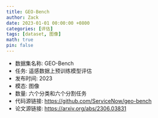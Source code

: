 ```yaml
---
title: GEO-Bench
author: Zack
date: 2023-01-01 00:00:00 +0800
categories: [评估]
tags: [dataset, 图像]
math: true
pin: false
---
```

- 数据集名称: GEO-Bench
- 任务: 遥感数据上预训练模型评估
- 发布时间: 2023
- 模态: 图像
- 数量: 六个分类和六个分割任务
- 代码源链接: https://github.com/ServiceNow/geo-bench
- 论文源链接: https://arxiv.org/abs/2306.03831
